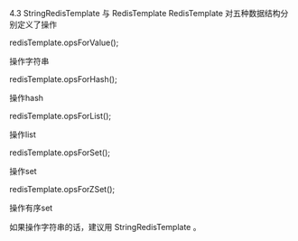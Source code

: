 4.3 StringRedisTemplate 与 RedisTemplate
RedisTemplate 对五种数据结构分别定义了操作

redisTemplate.opsForValue();

操作字符串

redisTemplate.opsForHash();

操作hash

redisTemplate.opsForList();

操作list

redisTemplate.opsForSet();

操作set

redisTemplate.opsForZSet();

操作有序set

如果操作字符串的话，建议用 StringRedisTemplate 。

